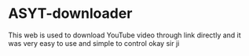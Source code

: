 # ASYT-downloader
This web is used to download YouTube video through link directly and it was very easy to use and simple to control okay sir ji
